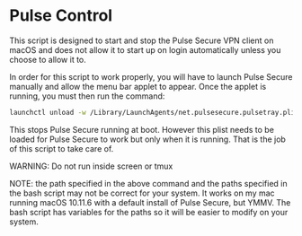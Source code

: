 # Pulse Control

This script is designed to start and stop the Pulse Secure VPN client on macOS
and does not allow it to start up on login automatically unless you choose to
allow it to.

In order for this script to work properly, you will have to launch Pulse Secure
manually and allow the menu bar applet to appear. Once the applet is running,
you must then run the command:

```bash
launchctl unload -w /Library/LaunchAgents/net.pulsesecure.pulsetray.plist
```

This stops Pulse Secure running at boot. However this plist needs to be loaded
for Pulse Secure to work but only when it is running. That is the job of this
script to take care of.

WARNING: Do not run inside screen or tmux

NOTE: the path specified in the above command and the paths specified in the
bash script may not be correct for your system. It works on my mac running macOS
10.11.6 with a default install of Pulse Secure, but YMMV. The bash script has
variables for the paths so it will be easier to modify on your system.
